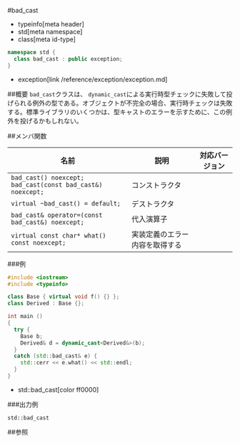 #bad_cast
* typeinfo[meta header]
* std[meta namespace]
* class[meta id-type]

```cpp
namespace std {
  class bad_cast : public exception;
}
```
* exception[link /reference/exception/exception.md]

##概要
`bad_cast`クラスは、 `dynamic_cast`による実行時型チェックに失敗して投げられる例外の型である。オブジェクトが不完全の場合、実行時チェックは失敗する。標準ライブラリのいくつかは、型キャストのエラーを示すために、この例外を投げるかもしれない。


##メンバ関数

| 名前 | 説明 | 対応バージョン |
|------------------------------------------------------------------|--------------------------------|---|
| `bad_cast() noexcept;`<br/>`bad_cast(const bad_cast&) noexcept;` | コンストラクタ | |
| `virtual ~bad_cast() = default;`                                 | デストラクタ | |
| `bad_cast& operator=(const bad_cast&) noexcept;`                 | 代入演算子 | |
| `virtual const char* what() const noexcept;`                     | 実装定義のエラー内容を取得する | |


###例
```cpp
#include <iostream>
#include <typeinfo>

class Base { virtual void f() {} };
class Derived : Base {};

int main ()
{
  try {
    Base b;
    Derived& d = dynamic_cast<Derived&>(b);
  }
  catch (std::bad_cast& e) {
    std::cerr << e.what() << std::endl;
  }
}
```
* std::bad_cast[color ff0000]

###出力例
```
std::bad_cast
```

##参照

